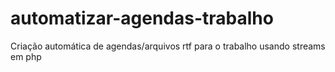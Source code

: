 # automatizar-agendas-trabalho
Criação automática de agendas/arquivos rtf para o trabalho usando streams em php 
